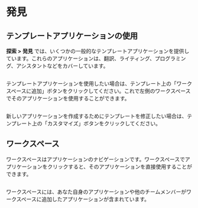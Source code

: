 # 発見

## テンプレートアプリケーションの使用

**探索 > 発見** では、いくつかの一般的なテンプレートアプリケーションを提供しています。これらのアプリケーションは、翻訳、ライティング、プログラミング、アシスタントなどをカバーしています。

<figure><img src="https://assets-docs.dify.ai//img/jp/workspace/18a392996b3cea853bc77602b14c6626.webp" alt=""><figcaption></figcaption></figure>

テンプレートアプリケーションを使用したい場合は、テンプレート上の「ワークスペースに追加」ボタンをクリックしてください。これで左側のワークスペースでそのアプリケーションを使用することができます。

<figure><img src="https://assets-docs.dify.ai//img/jp/workspace/f32781315b7b1dfd807a37d3b838ccb9.webp" alt=""><figcaption></figcaption></figure>

新しいアプリケーションを作成するためにテンプレートを修正したい場合は、テンプレート上の「カスタマイズ」ボタンをクリックしてください。

## ワークスペース

ワークスペースはアプリケーションのナビゲーションです。ワークスペースでアプリケーションをクリックすると、そのアプリケーションを直接使用することができます。

<figure><img src="https://assets-docs.dify.ai//img/jp/workspace/d667174333434677ac6046b05633ca89.webp" alt=""><figcaption></figcaption></figure>

ワークスペースには、あなた自身のアプリケーションや他のチームメンバーがワークスペースに追加したアプリケーションが含まれています。